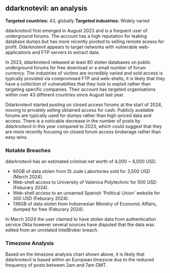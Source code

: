 ## ddarknotevil: an analysis

**Targeted countries:** 43, globally
**Targeted industries:** Widely varied

ddarknotevil first emerged in August 2023 and is a frequent user of underground forums. The account has a high reputation for leaking database dumps but has more recently pivoted to selling remote acesss for profit. Ddarknotevil appears to target networks with vulnerable web-applications and FTP servers to extract data.

In 2023, ddarknotevil released at least 80 stolen databases on public underground forums for free download or a small number of forum currency. The industries of victims are incredibly varied and sold access is typically provided via compromised FTP and web-shells; it is likely that they have a collection of vulnerabilties that they look to exploit rather than targeting specific companies. Their account has targeted organisations within over 43 different countries since August last year.

Ddarknotevil started posting on closed access forums at the start of 2024, moving to privately selling obtained access for cash. Publicly available forums are typically used for dumps rather than high-priced data and access. There is a noticable decrease in the number of posts by ddarknotevil in this year compared to 2023, which could suggest that they are more recently focusing on closed forum access brokerage rather than easy wins. 

### Notable Breaches

ddarknotevil has an estimated criminal net worth of 4,000 ~ 6,000 USD.

- 60GB of data stolen from St Jude Labortories sold for 3,500 USD (March 2024).
- Web-shell access to University of Valenica Polytechnic for 500 USD (Feburary 2024).
- Web-shell access to an unnamed Spanish 'Political Union' website for 300 USD (Feburary 2024).
- 136GB of data stolen from Indoenesian Ministry of Economic Affairs, dumped for free (Feburary 2024).

In March 2024 the user claimed to have stolen data from authentication service Okta however several sources have disputed that the data was edited from an unrelated IntelBroker breach.

### Timezone Analysis

Based on the timezone analysis chart shown above, it is likely that ddarknotevil is based within an European timezone due to the reduced frequency of posts between 2am and 7am GMT.